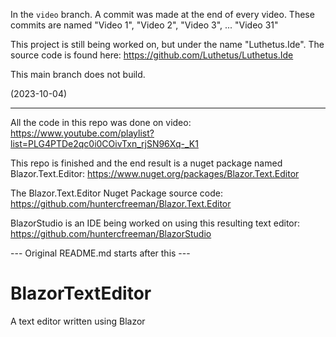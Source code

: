 In the `video` branch. A commit was made at the end of every video. These commits are named "Video 1", "Video 2", "Video 3", ... "Video 31"

This project is still being worked on, but under the name "Luthetus.Ide".
The source code is found here: https://github.com/Luthetus/Luthetus.Ide

This main branch does not build.

(2023-10-04)

---

All the code in this repo was done on video:
https://www.youtube.com/playlist?list=PLG4PTDe2qc0i0COivTxn_rjSN96Xq-_K1

This repo is finished and the end result is a nuget package named Blazor.Text.Editor:
https://www.nuget.org/packages/Blazor.Text.Editor

The Blazor.Text.Editor Nuget Package source code:
https://github.com/huntercfreeman/Blazor.Text.Editor

BlazorStudio is an IDE being worked on using this resulting text editor:
https://github.com/huntercfreeman/BlazorStudio

--- Original README.md starts after this ---
# BlazorTextEditor
A text editor written using Blazor
